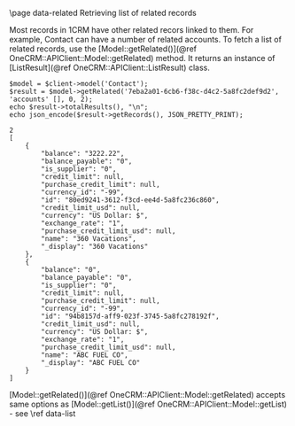 \page data-related Retrieving list of related records

Most records in 1CRM have other related recors linked to them. For example, Contact
can have a number of related accounts.
To fetch a list of related records, use the [Model::getRelated()](@ref OneCRM::APIClient::Model::getRelated)
method. It returns an instance of [ListResult](@ref OneCRM::APIClient::ListResult) class.


~~~~~~~~~~~~~{.php}
$model = $client->model('Contact');
$result = $model->getRelated('7eba2a01-6cb6-f38c-d4c2-5a8fc2def9d2', 'accounts' [], 0, 2);
echo $result->totalResults(), "\n";
echo json_encode($result->getRecords(), JSON_PRETTY_PRINT);
~~~~~~~~~~~~~

```
2
[
    {
        "balance": "3222.22",
        "balance_payable": "0",
        "is_supplier": "0",
        "credit_limit": null,
        "purchase_credit_limit": null,
        "currency_id": "-99",
        "id": "80ed9241-3612-f3cd-ee4d-5a8fc236c860",
        "credit_limit_usd": null,
        "currency": "US Dollar: $",
        "exchange_rate": "1",
        "purchase_credit_limit_usd": null,
        "name": "360 Vacations",
        "_display": "360 Vacations"
    },
    {
        "balance": "0",
        "balance_payable": "0",
        "is_supplier": "0",
        "credit_limit": null,
        "purchase_credit_limit": null,
        "currency_id": "-99",
        "id": "94b8157d-aff9-023f-3745-5a8fc278192f",
        "credit_limit_usd": null,
        "currency": "US Dollar: $",
        "exchange_rate": "1",
        "purchase_credit_limit_usd": null,
        "name": "ABC FUEL CO",
        "_display": "ABC FUEL CO"
    }
]
```

[Model::getRelated()](@ref OneCRM::APIClient::Model::getRelated) accepts same options as
[Model::getList()](@ref OneCRM::APIClient::Model::getList) - see \ref data-list